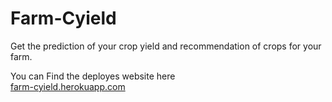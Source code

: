 # Farm-Cyield
Get the prediction of your crop yield and recommendation of crops for your farm.

You can Find the deployes website here
</br>
<a href="https://farm-cyield.herokuapp.com/">farm-cyield.herokuapp.com</a>
